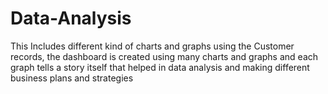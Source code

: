 # Data-Analysis
This Includes different kind of charts and graphs using the Customer records, the dashboard is created using many charts and graphs and each graph tells a story itself that helped in data analysis and making different business plans and strategies  
